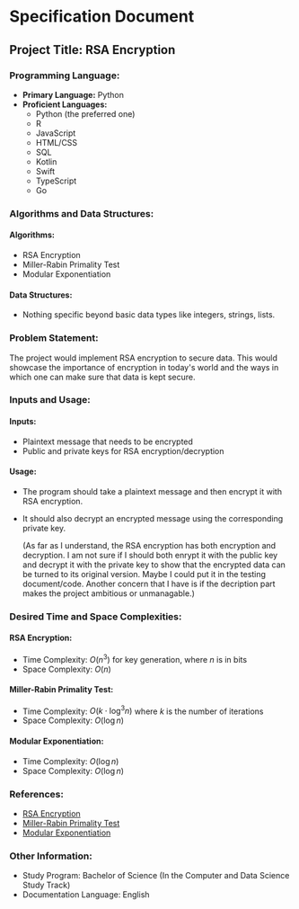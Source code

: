 # Specification Document

## Project Title: RSA Encryption

### Programming Language:

- **Primary Language:** Python
- **Proficient Languages:**
  - Python (the preferred one)
  - R
  - JavaScript
  - HTML/CSS
  - SQL
  - Kotlin
  - Swift
  - TypeScript
  - Go

### Algorithms and Data Structures:

#### Algorithms:
- RSA Encryption
- Miller-Rabin Primality Test
- Modular Exponentiation

#### Data Structures:
- Nothing specific beyond basic data types like integers, strings, lists.

### Problem Statement:

The project would implement RSA encryption to secure data. This would showcase the importance of encryption in today's world and the ways in which one can make sure that data is kept secure.

### Inputs and Usage:

#### Inputs:
- Plaintext message that needs to be encrypted
- Public and private keys for RSA encryption/decryption

#### Usage:
- The program should take a plaintext message and then encrypt it with RSA encryption.
- It should also decrypt an encrypted message using the corresponding private key.

  (As far as I understand, the RSA encryption has both encryption and decryption. I am not sure if I should both enrypt it with the public key and decrypt it with the private key to show that the encrypted data can be turned to its original version. Maybe I could put it in the testing document/code. Another concern that I have is if the decription part makes the project ambitious or unmanagable.)

### Desired Time and Space Complexities:

#### RSA Encryption:
- Time Complexity: $O(n^3)$ for key generation, where $n$ is in bits
- Space Complexity: $O(n)$

#### Miller-Rabin Primality Test:
- Time Complexity: $O(k \cdot \log^3 n)$ where $k$ is the number of iterations
- Space Complexity: $O(\log n)$

#### Modular Exponentiation:
- Time Complexity: $O(\log n)$
- Space Complexity: $O(\log n)$

### References:

- [RSA Encryption](https://en.wikipedia.org/wiki/RSA_(cryptosystem))
- [Miller-Rabin Primality Test](https://en.wikipedia.org/wiki/Miller%E2%80%93Rabin_primality_test)
- [Modular Exponentiation](https://en.wikipedia.org/wiki/Modular_exponentiation)

### Other Information:

- Study Program: Bachelor of Science (In the Computer and Data Science Study Track)
- Documentation Language: English
